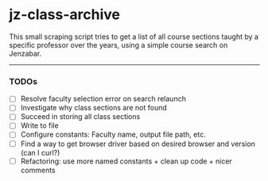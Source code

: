 # jz-class-archive

This small scraping script tries to get a list of all course sections taught by a specific professor over the years, using a simple course search on Jenzabar.

------------------------------
### TODOs
- [ ] Resolve faculty selection error on search relaunch
- [ ] Investigate why class sections are not found
- [ ] Succeed in storing all class sections
- [ ] Write to file
- [ ] Configure constants: Faculty name, output file path, etc.
- [ ] Find a way to get browser driver based on desired browser and version (can I curl?)
- [ ] Refactoring: use more named constants + clean up code + nicer comments
